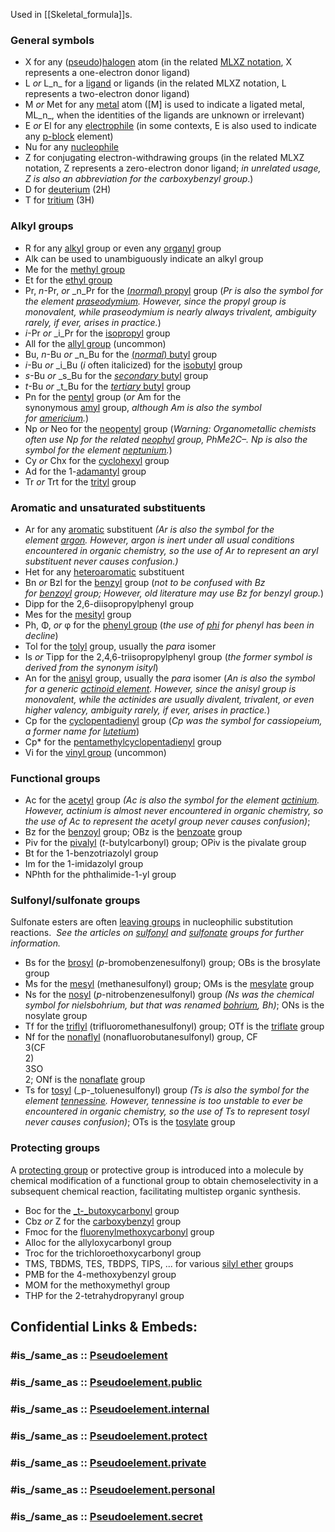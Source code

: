 
Used in [[Skeletal_formula]]s. 

### General symbols
- X for any ([pseudo](https://en.wikipedia.org/wiki/Pseudohalogen "Pseudohalogen"))[halogen](https://en.wikipedia.org/wiki/Halogen "Halogen") atom (in the related [MLXZ notation](https://en.wikipedia.org/wiki/Covalent_bond_classification_method "Covalent bond classification method"), X represents a one-electron donor ligand)
- L _or_ L_n_ for a [ligand](https://en.wikipedia.org/wiki/Ligand "Ligand") or ligands (in the related MLXZ notation, L represents a two-electron donor ligand)
- M _or_ Met for any [metal](https://en.wikipedia.org/wiki/Metal "Metal") atom ([M] is used to indicate a ligated metal, ML_n_, when the identities of the ligands are unknown or irrelevant)
- E _or_ El for any [electrophile](https://en.wikipedia.org/wiki/Electrophile "Electrophile") (in some contexts, E is also used to indicate any [p-block](https://en.wikipedia.org/wiki/P-block "P-block") element)
- Nu for any [nucleophile](https://en.wikipedia.org/wiki/Nucleophile "Nucleophile")
- Z for conjugating electron-withdrawing groups (in the related MLXZ notation, Z represents a zero-electron donor ligand; _in unrelated usage, Z is also an abbreviation for the carboxybenzyl group_.)
- D for [deuterium](https://en.wikipedia.org/wiki/Deuterium "Deuterium") (2H)
- T for [tritium](https://en.wikipedia.org/wiki/Tritium "Tritium") (3H)

### Alkyl groups
- R for any [alkyl](https://en.wikipedia.org/wiki/Alkyl "Alkyl") group or even any [organyl](https://en.wikipedia.org/wiki/Organyl "Organyl") group 
- Alk can be used to unambiguously indicate an alkyl group 
- Me for the [methyl group](https://en.wikipedia.org/wiki/Methyl_group "Methyl group")
- Et for the [ethyl group](https://en.wikipedia.org/wiki/Ethyl_group "Ethyl group")
- Pr, _n_-Pr, _or_ _n_Pr for the [(_normal_) propyl](https://en.wikipedia.org/wiki/Propyl "Propyl") group (_Pr is also the symbol for the element [praseodymium](https://en.wikipedia.org/wiki/Praseodymium "Praseodymium"). However, since the propyl group is monovalent, while praseodymium is nearly always trivalent, ambiguity rarely, if ever, arises in practice._)
- _i_-Pr _or_ _i_Pr for the [isopropyl](https://en.wikipedia.org/wiki/Isopropyl "Isopropyl") group
- All for the [allyl group](https://en.wikipedia.org/wiki/Allyl_group "Allyl group") (uncommon)
- Bu, _n_-Bu _or_ _n_Bu for the [(_normal_) butyl](https://en.wikipedia.org/wiki/N-butyl "N-butyl") group
- _i_-Bu _or_ _i_Bu (_i_ often italicized) for the [isobutyl](https://en.wikipedia.org/wiki/Isobutyl "Isobutyl") group
- _s_-Bu _or_ _s_Bu for the [_secondary_ butyl](https://en.wikipedia.org/wiki/Secondary_butyl "Secondary butyl") group
- _t_-Bu _or_ _t_Bu for the [_tertiary_ butyl](https://en.wikipedia.org/wiki/Tertiary_butyl "Tertiary butyl") group
- Pn for the [pentyl](https://en.wikipedia.org/wiki/Pentyl "Pentyl") group (_or_ Am for the synonymous [amyl](https://en.wikipedia.org/wiki/Pentyl "Pentyl") group, _although Am is also the symbol for [americium](https://en.wikipedia.org/wiki/Americium "Americium")._)
- Np _or_ Neo for the [neopentyl](https://en.wikipedia.org/wiki/Neopentyl "Neopentyl") group (_Warning: Organometallic chemists often use Np for the related [neophyl](https://en.wikipedia.org/wiki/Neophyl_chloride "Neophyl chloride") group, PhMe2C–. Np is also the symbol for the element [neptunium](https://en.wikipedia.org/wiki/Neptunium "Neptunium")._)
- Cy _or_ Chx for the [cyclohexyl](https://en.wikipedia.org/wiki/Cyclohexane "Cyclohexane") group
- Ad for the 1-[adamantyl](https://en.wikipedia.org/wiki/Adamantane "Adamantane") group
- Tr _or_ Trt for the [trityl](https://en.wikipedia.org/wiki/Trityl "Trityl") group

### Aromatic and unsaturated substituents
- Ar for any [aromatic](https://en.wikipedia.org/wiki/Aromaticity "Aromaticity") substituent _(Ar is also the symbol for the element [argon](https://en.wikipedia.org/wiki/Argon "Argon"). However, argon is inert under all usual conditions encountered in organic chemistry, so the use of Ar to represent an aryl substituent never causes confusion.)_
- Het for any [heteroaromatic](https://en.wikipedia.org/wiki/Heterocyclic_compound "Heterocyclic compound") substituent
- Bn _or_ Bzl for the [benzyl](https://en.wikipedia.org/wiki/Benzyl "Benzyl") group (_not to be confused with Bz for [benzoyl](https://en.wikipedia.org/wiki/Benzoyl "Benzoyl") group; However, old literature may use Bz for benzyl group._)
- Dipp for the 2,6-diisopropylphenyl group
- Mes for the [mesityl](https://en.wikipedia.org/wiki/Mesityl "Mesityl") group
- Ph, Φ, _or_ φ for the [phenyl group](https://en.wikipedia.org/wiki/Phenyl_group "Phenyl group") (_the use of [phi](https://en.wikipedia.org/wiki/Phi "Phi") for phenyl has been in decline_)
- Tol for the [tolyl](https://en.wikipedia.org/wiki/Toluene "Toluene") group, usually the _para_ isomer
- Is _or_ Tipp for the 2,4,6-triisopropylphenyl group (_the former symbol is derived from the synonym_ _isityl_)
- An for the [anisyl](https://en.wikipedia.org/wiki/Anisole "Anisole") group, usually the _para_ isomer (_An is also the symbol for a generic [actinoid element](https://en.wikipedia.org/wiki/Actinide "Actinide"). However, since the anisyl group is monovalent, while the actinides are usually divalent, trivalent, or even higher valency, ambiguity rarely, if ever, arises in practice._)
- Cp for the [cyclopentadienyl](https://en.wikipedia.org/wiki/Cyclopentadienyl_complex "Cyclopentadienyl complex") group (_Cp was the symbol for cassiopeium, a former name for [lutetium](https://en.wikipedia.org/wiki/Lutetium "Lutetium")_)
- Cp* for the [pentamethylcyclopentadienyl](https://en.wikipedia.org/wiki/Cyclopentadienyl_complex "Cyclopentadienyl complex") group
- Vi for the [vinyl group](https://en.wikipedia.org/wiki/Vinyl_group "Vinyl group") (uncommon)

### Functional groups
- Ac for the [acetyl](https://en.wikipedia.org/wiki/Acetyl "Acetyl") group _(Ac is also the symbol for the element [actinium](https://en.wikipedia.org/wiki/Actinium "Actinium"). However, actinium is almost never encountered in organic chemistry, so the use of Ac to represent the acetyl group never causes confusion)_;
- Bz for the [benzoyl](https://en.wikipedia.org/wiki/Benzoyl "Benzoyl") group; OBz is the [benzoate](https://en.wikipedia.org/wiki/Benzoate "Benzoate") group
- Piv for the [pivalyl](https://en.wikipedia.org/wiki/Pivaloyl "Pivaloyl") (_t_-butylcarbonyl) group; OPiv is the pivalate group
- Bt for the 1-benzotriazolyl group
- Im for the 1-imidazolyl group
- NPhth for the phthalimide-1-yl group

### Sulfonyl/sulfonate groups

Sulfonate esters are often [leaving groups](https://en.wikipedia.org/wiki/Leaving_group "Leaving group") in nucleophilic substitution reactions. 
_See the articles on [sulfonyl](https://en.wikipedia.org/wiki/Sulfonyl_group "Sulfonyl group") and [sulfonate](https://en.wikipedia.org/wiki/Sulfonate "Sulfonate") groups for further information._

- Bs for the [brosyl](https://en.wikipedia.org/wiki/Brosyl_group "Brosyl group") (_p_-bromobenzenesulfonyl) group; OBs is the brosylate group
- Ms for the [mesyl](https://en.wikipedia.org/wiki/Sulfonyl#Examples_of_sulfonyl_group_substituents "Sulfonyl") (methanesulfonyl) group; OMs is the [mesylate](https://en.wikipedia.org/wiki/Mesylate "Mesylate") group
- Ns for the [nosyl](https://en.wikipedia.org/wiki/Sulfonyl#Examples_of_sulfonyl_group_substituents "Sulfonyl") (_p_-nitrobenzenesulfonyl) group _(Ns was the chemical symbol for nielsbohrium, but that was renamed [bohrium](https://en.wikipedia.org/wiki/Bohrium "Bohrium"), Bh)_; ONs is the nosylate group
- Tf for the [triflyl](https://en.wikipedia.org/wiki/Triflate "Triflate") (trifluoromethanesulfonyl) group; OTf is the [triflate](https://en.wikipedia.org/wiki/Triflate "Triflate") group
- Nf for the [nonaflyl](https://en.wikipedia.org/wiki/Nonaflate "Nonaflate") (nonafluorobutanesulfonyl) group, CF  
    3(CF  
    2)  
    3SO  
    2; ONf is the [nonaflate](https://en.wikipedia.org/wiki/Nonaflate "Nonaflate") group
- Ts for [tosyl](https://en.wikipedia.org/wiki/Tosyl "Tosyl") (_p-_toluenesulfonyl) group _(Ts is also the symbol for the element [tennessine](https://en.wikipedia.org/wiki/Tennessine "Tennessine"). However, tennessine is too unstable to ever be encountered in organic chemistry, so the use of Ts to represent tosyl never causes confusion)_; OTs is the [tosylate](https://en.wikipedia.org/wiki/Tosylate "Tosylate") group

### Protecting groups
A [protecting group](https://en.wikipedia.org/wiki/Protecting_group "Protecting group") or protective group is introduced into a molecule 
by chemical modification of a functional group 
to obtain chemoselectivity in a subsequent chemical reaction, facilitating multistep organic synthesis.

- Boc for the [_t-_butoxycarbonyl](https://en.wikipedia.org/wiki/T-butoxycarbonyl "T-butoxycarbonyl") group
- Cbz _or_ Z for the [carboxybenzyl](https://en.wikipedia.org/wiki/Carboxybenzyl "Carboxybenzyl") group
- Fmoc for the [fluorenylmethoxycarbonyl](https://en.wikipedia.org/wiki/Fluorenylmethyloxycarbonyl_protecting_group "Fluorenylmethyloxycarbonyl protecting group") group
- Alloc for the allyloxycarbonyl group
- Troc for the trichloroethoxycarbonyl group
- TMS, TBDMS, TES, TBDPS, TIPS, ... for various [silyl ether](https://en.wikipedia.org/wiki/Silyl_ether "Silyl ether") groups
- PMB for the 4-methoxybenzyl group
- MOM for the methoxymethyl group
- THP for the 2-tetrahydropyranyl group


## Confidential Links & Embeds: 

### #is_/same_as :: [Pseudoelement](/_Standards/Chemistry/Pseudoelement.md) 

### #is_/same_as :: [Pseudoelement.public](/_public/Chemistry/Pseudoelement.public.md) 

### #is_/same_as :: [Pseudoelement.internal](/_internal/Chemistry/Pseudoelement.internal.md) 

### #is_/same_as :: [Pseudoelement.protect](/_protect/Chemistry/Pseudoelement.protect.md) 

### #is_/same_as :: [Pseudoelement.private](/_private/Chemistry/Pseudoelement.private.md) 

### #is_/same_as :: [Pseudoelement.personal](/_personal/Chemistry/Pseudoelement.personal.md) 

### #is_/same_as :: [Pseudoelement.secret](/_secret/Chemistry/Pseudoelement.secret.md)

